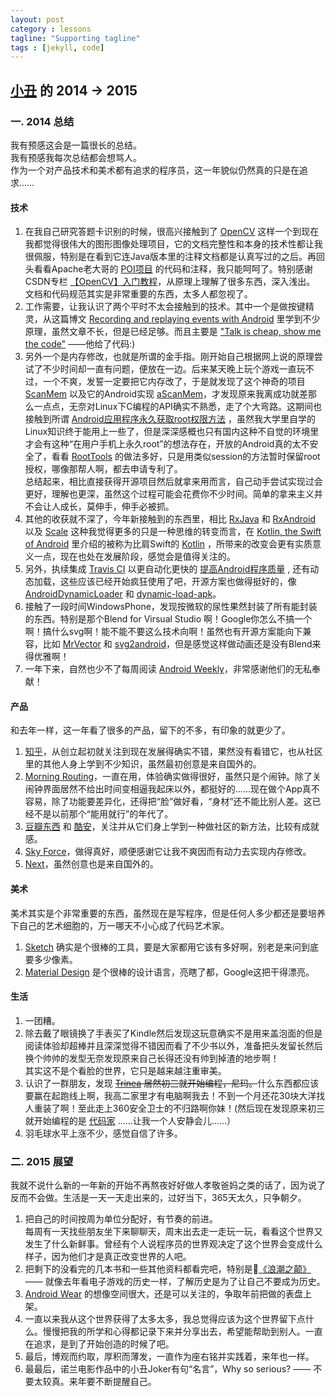 ```yaml
---
layout: post
category : lessons
tagline: "Supporting tagline"
tags : [jekyll, code]
---
```

[小丑](https://github.com/pcqpcq) 的 2014 -> 2015
-------------  
### 一. 2014 总结
我有预感这会是一篇很长的总结。  
我有预感我每次总结都会想骂人。  
作为一个对产品技术和美术都有追求的程序员，这一年貌似仍然真的只是在追求……  

#### 技术
1. 在我自己研究答题卡识别的时候，很高兴接触到了 [OpenCV](http://www.opencv.org/) 这样一个到现在我都觉得很伟大的图形图像处理项目，它的文档完整性和本身的技术性都让我很佩服，特别是在看到它连Java版本里的注释文档都是认真写过的之后。再回头看看Apache老大哥的 [POI项目](http://poi.apache.org/) 的代码和注释，我只能呵呵了。特别感谢CSDN专栏 [【OpenCV】入门教程](http://blog.csdn.net/column/details/opencv-tutorial.html)，从原理上理解了很多东西，深入浅出。  
    文档和代码规范其实是非常重要的东西，太多人都忽视了。  
2. 工作需要，让我认识了两个平时不太会接触到的技术。其中一个是做按键精灵，从这篇博文 [Recording and replaying events with Android](http://code.lardcave.net/entries/2009/08/01/160953/) 里学到不少原理，虽然文章不长，但是已经足够。而且主要是 ["Talk is cheap, show me the code"](https://github.com/torvalds) ——他给了代码:)  
3. 另外一个是内存修改，也就是所谓的金手指。刚开始自己根据网上说的原理尝试了不少时间却一直有问题，便放在一边。后来某天晚上玩个游戏一直玩不过，一个不爽，发誓一定要把它内存改了，于是就发现了这个神奇的项目 [ScanMem](https://github.com/coolwanglu/scanmem) 以及它的Android实现 [aScanMem](http://sourceforge.net/projects/ascanmem/)，才发现原来我离成功就差那么一点点，无奈对Linux下C编程的API确实不熟悉，走了个大弯路。这期间也接触到所谓 [Android应用程序永久获取root权限方法](http://hold-on.iteye.com/blog/1901152) ，虽然我大学里自学的Linux知识终于能用上一些了，但是深深感概也只有国内这种不自觉的环境里才会有这种“在用户手机上永久root”的想法存在，开放的Android真的太不安全了，看看 [RootTools](https://github.com/Stericson/RootTools) 的做法多好，只是用类似session的方法暂时保留root授权，哪像那帮人啊，都去申请专利了。  
    总结起来，相比直接获得开源项目然后就拿来用而言，自己动手尝试实现过会更好，理解也更深，虽然这个过程可能会花费你不少时间。简单的拿来主义并不会让人成长，莫伸手，伸手必被抓。  
4. 其他的收获就不深了，今年新接触到的东西里，相比 [RxJava](https://github.com/ReactiveX/RxJava) 和 [RxAndroid](https://github.com/ReactiveX/RxAndroid) 以及 [Scale](https://github.com/lauris/awesome-scala) 这种我觉得更多的只是一种思维的转变而言，在 [Kotlin, the Swift of Android](http://blog.gouline.net/2014/08/31/kotlin-the-swift-of-android/) 里介绍的被称为比肩Swift的 [Kotlin](https://github.com/JetBrains/kotlin) ，所带来的改变会更有实质意义一点，现在也处在发展阶段，感觉会是值得关注的。  
5. 另外，执续集成 [Travis CI](https://travis-ci.org/) 以更自动化更快的 [提高Android程序质量](https://github.com/stephanenicolas/Quality-Tools-for-Android) , 还有动态加载，这些应该已经开始疯狂使用了吧，开源方案也做得挺好的，像 [AndroidDynamicLoader](https://github.com/mmin18/AndroidDynamicLoader) 和 [dynamic-load-apk](https://github.com/singwhatiwanna/dynamic-load-apk)。  
6. 接触了一段时间WindowsPhone，发现按微软的尿性果然封装了所有能封装的东西。特别是那个Blend for Virsual Studio 啊！Google你怎么不搞一个啊！搞什么svg啊！能不能不要这么技术向啊！虽然也有开源方案能向下兼容，比如 [MrVector](https://github.com/telly/MrVector) 和 [svg2android](https://github.com/inloop/svg2android)，但是感觉这样做动画还是没有Blend来得优雅啊！  
7. 一年下来，自然也少不了每周阅读 [Android Weekly](http://androidweekly.net/)，非常感谢他们的无私奉献！

#### 产品  
和去年一样，这一年看了很多的产品，留下的不多，有印象的就更少了。  
1. [知乎](http://www.zhihu.com/)，从创立起初就关注到现在发展得确实不错，果然没有看错它，也从社区里的其他人身上学到不少知识，虽然最初创意是来自国外的。  
2. [Morning Routing](https://play.google.com/store/apps/details?id=net.havchr.mr2)，一直在用，体验确实做得很好，虽然只是个闹钟。除了关闹钟界面居然不给出时间变相逼我起床以外，都挺好的……现在做个App真不容易，除了功能要差异化，还得把“脸”做好看，“身材”还不能比别人差。这已经不是以前那个“能用就行”的年代了。  
3. [豆瓣东西](http://dongxi.douban.com/) 和 [酷安](http://www.coolapk.com/)，关注并从它们身上学到一种做社区的新方法，比较有成就感。  
4. [Sky Force](https://play.google.com/store/apps/details?id=pl.idreams.skyforcehd)，做得真好，顺便感谢它让我不爽因而有动力去实现内存修改。  
5. [Next](http://next.36kr.com/posts)，虽然创意也是来自国外的。  

#### 美术  
美术其实是个非常重要的东西，虽然现在是写程序，但是任何人多少都还是要培养下自己的艺术细胞的，万一哪天不小心成了代码艺术家。    
1. [Sketch](http://sketchcn.com/) 确实是个很棒的工具，要是大家都用它该有多好啊，别老是来问到底要多少像素。  
2. [Material Design](http://www.materialup.com/) 是个很棒的设计语言，亮瞎了都，Google这把干得漂亮。  

#### 生活
1. 一团糟。
2. 除去戴了眼镜换了手表买了Kindle然后发现这玩意确实不是用来盖泡面的但是阅读体验却超棒并且深深觉得不错因而看了不少书以外，准备把头发留长然后换个帅帅的发型无奈发现原来自己长得还没有帅到掉渣的地步啊！  
    其实这不是个看脸的世界，它只是越来越注重审美。
3. 认识了一群朋友，发现 ~~[Trinea](https://github.com/trinea)   居然初三就开始编程，尼玛。~~什么东西都应该要赢在起跑线上啊，我高二家里才有电脑啊我去！不到一个月还花30块大洋找人重装了啊！至此走上360安全卫士的不归路啊你妹！(然后现在发现原来初三就开始编程的是 [代码家](https://github.com/daimajia) ……让我一个人安静会儿……）
4. 羽毛球水平上涨不少，感觉自信了许多。

### 二. 2015 展望
我就不说什么新的一年新的开始不再熬夜好好做人孝敬爸妈之类的话了，因为说了反而不会做。生活是一天一天走出来的，过好当下，365天太久，只争朝夕。

1. 把自己的时间按周为单位分配好，有节奏的前进。  
    每周有一天找些朋友坐下来聊聊天，周末出去走一走玩一玩，看看这个世界又发生了什么新鲜事。曾经有个人说程序员的世界观决定了这个世界会变成什么样子，因为他们才是真正改变世界的人吧。
2. 把剩下的没看完的几本书和一些其他资料都看完吧，特别是[《浪潮之颠》](http://book.douban.com/subject/24738302/) —— 就像去年看电子游戏的历史一样，了解历史是为了让自己不要成为历史。
3. [Android Wear](http://wearui.co/) 的想像空间很大，还是可以关注的，争取年前把做的表盘上架。
4. 一直以来我从这个世界获得了太多太多，我总觉得应该为这个世界留下点什么。慢慢把我的所学和心得都记录下来并分享出去，希望能帮助到别人。一直在追求，是到了开始创造的时候了吧。
5. 最后，博观而约取，厚积而薄发，一直作为座右铭并实践着，来年也一样。
6. 最最后，诺兰电影作品中的小丑Joker有句“名言”，Why so serious? —— 不要太较真。来年要不断提醒自己。
